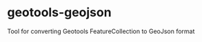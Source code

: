 geotools-geojson
================

Tool for converting Geotools FeatureCollection to GeoJson format
